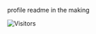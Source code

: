 profile readme in the making


![Visitors](https://api.visitorbadge.io/api/visitors?path=https%3A%2F%2Fgithub.com%2Ftiffchu%2Ftiffchu%2Fedit%2Fmain%2FREADME.md&label=visitors&countColor=%23263759)
